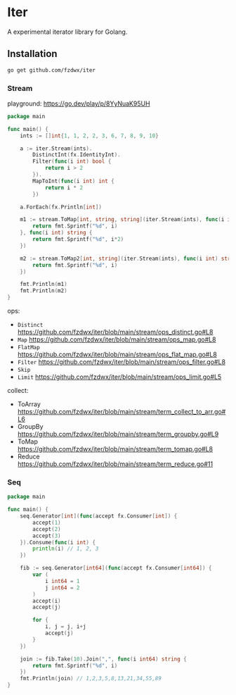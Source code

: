 # Iter

A experimental iterator library for Golang.

## Installation

```bash
go get github.com/fzdwx/iter
```

### Stream

playground: https://go.dev/play/p/8YyNuaK95UH

```go
package main

func main() {
	ints := []int{1, 1, 2, 2, 3, 6, 7, 8, 9, 10}

	a := iter.Stream(ints).
		DistinctInt(fx.IdentityInt).
		Filter(func(i int) bool {
			return i > 2
		}).
		MapToInt(func(i int) int {
			return i * 2
		})

	a.ForEach(fx.Println[int])

	m1 := stream.ToMap[int, string, string](iter.Stream(ints), func(i int) string {
		return fmt.Sprintf("%d", i)
	}, func(i int) string {
		return fmt.Sprintf("%d", i*2)
	})

	m2 := stream.ToMap2[int, string](iter.Stream(ints), func(i int) string {
		return fmt.Sprintf("%d", i)
	})

	fmt.Println(m1)
	fmt.Println(m2)
}

```

ops:

- `Distinct` https://github.com/fzdwx/iter/blob/main/stream/ops_distinct.go#L8
- `Map` https://github.com/fzdwx/iter/blob/main/stream/ops_map.go#L8
- `FlatMap` https://github.com/fzdwx/iter/blob/main/stream/ops_flat_map.go#L8
- `Filter` https://github.com/fzdwx/iter/blob/main/stream/ops_filter.go#L8
- `Skip`
- `Limit` https://github.com/fzdwx/iter/blob/main/stream/ops_limit.go#L5

collect:

- ToArray https://github.com/fzdwx/iter/blob/main/stream/term_collect_to_arr.go#L6
- GroupBy https://github.com/fzdwx/iter/blob/main/stream/term_groupby.go#L9
- ToMap  https://github.com/fzdwx/iter/blob/main/stream/term_tomap.go#L8
- Reduce https://github.com/fzdwx/iter/blob/main/stream/term_reduce.go#11

### Seq


```go
package main

func main() {
	seq.Generator[int](func(accept fx.Consumer[int]) {
		accept(1)
		accept(2)
		accept(3)
	}).Consume(func(i int) {
		println(i) // 1, 2, 3
	})

	fib := seq.Generator[int64](func(accept fx.Consumer[int64]) {
		var (
			i int64 = 1
			j int64 = 2
		)
		accept(i)
		accept(j)

		for {
			i, j = j, i+j
			accept(j)
		}
	})

	join := fib.Take(10).Join(",", func(i int64) string {
		return fmt.Sprintf("%d", i)
	})
	fmt.Println(join) // 1,2,3,5,8,13,21,34,55,89
}

```
